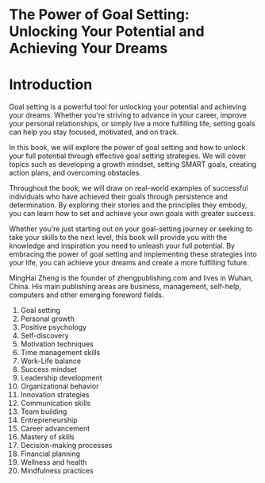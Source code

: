 # The Power of Goal Setting: Unlocking Your Potential and Achieving Your Dreams

# Introduction

Goal setting is a powerful tool for unlocking your potential and achieving your dreams. Whether you're striving to advance in your career, improve your personal relationships, or simply live a more fulfilling life, setting goals can help you stay focused, motivated, and on track.

In this book, we will explore the power of goal setting and how to unlock your full potential through effective goal setting strategies. We will cover topics such as developing a growth mindset, setting SMART goals, creating action plans, and overcoming obstacles.

Throughout the book, we will draw on real-world examples of successful individuals who have achieved their goals through persistence and determination. By exploring their stories and the principles they embody, you can learn how to set and achieve your own goals with greater success.

Whether you're just starting out on your goal-setting journey or seeking to take your skills to the next level, this book will provide you with the knowledge and inspiration you need to unleash your full potential. By embracing the power of goal setting and implementing these strategies into your life, you can achieve your dreams and create a more fulfilling future.

MingHai Zheng is the founder of zhengpublishing.com and lives in Wuhan, China. His main publishing areas are business, management, self-help, computers and other emerging foreword fields.



1. Goal setting
2. Personal growth
3. Positive psychology
4. Self-discovery
5. Motivation techniques
6. Time management skills
7. Work-Life balance
8. Success mindset
9. Leadership development
10. Organizational behavior
11. Innovation strategies
12. Communication skills
13. Team building
14. Entrepreneurship
15. Career advancement
16. Mastery of skills
17. Decision-making processes
18. Financial planning
19. Wellness and health
20. Mindfulness practices




